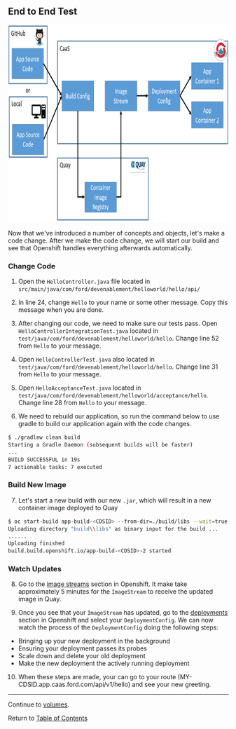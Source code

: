 ## End to End Test

<p align="center">
  <img src="../images/overview.png" width="850" height="450">
</p>

Now that we've introduced a number of concepts and objects, let's make a code change. After we make the code change, we will start our build and see that Openshift handles everything afterwards automatically.

### Change Code

1. Open the `HelloController.java` file located in `src/main/java/com/ford/devenablement/helloworld/hello/api/`

2. In line 24, change `Hello` to your name or some other message. Copy this message when you are done. 

3. After changing our code, we need to make sure our tests pass. Open `HelloControllerIntegrationTest.java` located in `test/java/com/ford/devenablement/helloworld/hello`. Change line 52 from `Hello` to your message. 

4. Open `HelloControllerTest.java` also located in `test/java/com/ford/devenablement/helloworld/hello`. Change line 31 from `Hello` to your message. 

5. Open `HelloAcceptanceTest.java` located in `test/java/com/ford/devenablement/helloworld/acceptance/hello`. Change line 28 from `Hello` to your message.

6. We need to rebuild our application, so run the command below to use gradle to build our application again with the code changes. 

```bash
$ ./gradlew clean build
Starting a Gradle Daemon (subsequent builds will be faster)
...
BUILD SUCCESSFUL in 19s
7 actionable tasks: 7 executed
```

### Build New Image

7. Let's start a new build with our new `.jar`, which will result in a new container image deployed to Quay

```bash
$ oc start-build app-build-<CDSID> --from-dir=./build/libs --wait=true
Uploading directory "build\\libs" as binary input for the build ...
......
Uploading finished
build.build.openshift.io/app-build-<CDSID>-2 started
```

### Watch Updates

8. Go to the [image streams](https://api.caas.ford.com/console/project/devenablement-workshop-dev/browse/images) section in Openshift. It make take approximately 5 minutes for the `ImageStream` to receive the updated image in Quay. 

9. Once you see that your `ImageStream` has updated, go to the [deployments](https://api.caas.ford.com/console/project/devenablement-workshop-dev/browse/deployments) section in Openshift and select your `DeploymentConfig`. We can now watch the process of the `DeploymentConfig` doing the following steps:

- Bringing up your new deployment in the background
- Ensuring your deployment passes its probes
- Scale down and delete your old deployment
- Make the new deployment the actively running deployment 

10. When these steps are made, your can go to your route (MY-CDSID.app.caas.ford.com/api/v1/hello) and see your new greeting. 

---

Continue to [volumes](./16-volumesintro.md).

Return to [Table of Contents](../README.md#agenda)